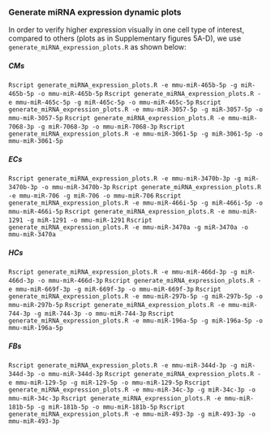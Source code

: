 

### Generate miRNA expression dynamic plots


In order to verify higher expression visually in one cell type of interest, compared to others (plots as in Supplementary figures 5A-D), we use `generate_miRNA_expression_plots.R` as shown below:

##### CMs 

`Rscript generate_miRNA_expression_plots.R -e mmu-miR-465b-5p -g miR-465b-5p -o mmu-miR-465b-5p` 
`Rscript generate_miRNA_expression_plots.R -e mmu-miR-465c-5p -g miR-465c-5p -o mmu-miR-465c-5p`
`Rscript generate_miRNA_expression_plots.R -e mmu-miR-3057-5p -g miR-3057-5p -o mmu-miR-3057-5p`
`Rscript generate_miRNA_expression_plots.R -e mmu-miR-7068-3p -g miR-7068-3p -o mmu-miR-7068-3p`
`Rscript generate_miRNA_expression_plots.R -e mmu-miR-3061-5p -g miR-3061-5p -o mmu-miR-3061-5p`

##### ECs

`Rscript generate_miRNA_expression_plots.R -e mmu-miR-3470b-3p -g miR-3470b-3p -o mmu-miR-3470b-3p`
`Rscript generate_miRNA_expression_plots.R -e mmu-miR-706 -g miR-706 -o mmu-miR-706` 
`Rscript generate_miRNA_expression_plots.R -e mmu-miR-466i-5p -g miR-466i-5p -o mmu-miR-466i-5p` 
`Rscript generate_miRNA_expression_plots.R -e mmu-miR-1291 -g miR-1291 -o mmu-miR-1291` 
`Rscript generate_miRNA_expression_plots.R -e mmu-miR-3470a -g miR-3470a -o mmu-miR-3470a`

##### HCs

`Rscript generate_miRNA_expression_plots.R -e mmu-miR-466d-3p -g miR-466d-3p -o mmu-miR-466d-3p`
`Rscript generate_miRNA_expression_plots.R -e mmu-miR-669f-3p -g miR-669f-3p -o mmu-miR-669f-3p`
`Rscript generate_miRNA_expression_plots.R -e mmu-miR-297b-5p -g miR-297b-5p -o mmu-miR-297b-5p`
`Rscript generate_miRNA_expression_plots.R -e mmu-miR-744-3p -g miR-744-3p -o mmu-miR-744-3p`
`Rscript generate_miRNA_expression_plots.R -e mmu-miR-196a-5p -g miR-196a-5p -o mmu-miR-196a-5p`


##### FBs 

`Rscript generate_miRNA_expression_plots.R -e mmu-miR-344d-3p -g miR-344d-3p -o mmu-miR-344d-3p`
`Rscript generate_miRNA_expression_plots.R -e mmu-miR-129-5p -g miR-129-5p -o mmu-miR-129-5p`
`Rscript generate_miRNA_expression_plots.R -e mmu-miR-34c-3p -g miR-34c-3p -o mmu-miR-34c-3p`
`Rscript generate_miRNA_expression_plots.R -e mmu-miR-181b-5p -g miR-181b-5p -o mmu-miR-181b-5p`
`Rscript generate_miRNA_expression_plots.R -e mmu-miR-493-3p -g miR-493-3p -o mmu-miR-493-3p`

